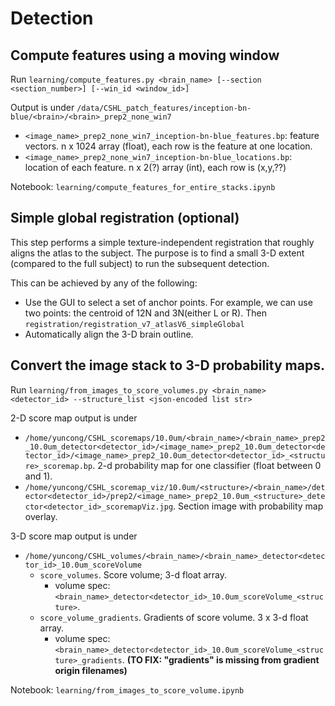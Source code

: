 # Detection

## Compute features using a moving window

Run `learning/compute_features.py <brain_name> [--section <section_number>] [--win_id <window_id>]`

Output is under `/data/CSHL_patch_features/inception-bn-blue/<brain>/<brain>_prep2_none_win7`
- `<image_name>_prep2_none_win7_inception-bn-blue_features.bp`: feature vectors. n x 1024 array (float), each row is the feature at one location.
- `<image_name>_prep2_none_win7_inception-bn-blue_locations.bp`: location of each feature. n x 2(?) array (int), each row is (x,y,??)

Notebook: `learning/compute_features_for_entire_stacks.ipynb`

## Simple global registration (optional)

This step performs a simple texture-independent registration that roughly aligns the atlas to the subject.
The purpose is to find a small 3-D extent (compared to the full subject) to run the subsequent detection.

This can be achieved by any of the following:
- Use the GUI to select a set of anchor points.
For example, we can use two points: the centroid of 12N and 3N(either L or R). Then
`registration/registration_v7_atlasV6_simpleGlobal`
- Automatically align the 3-D brain outline.

## Convert the image stack to 3-D probability maps.

Run `learning/from_images_to_score_volumes.py <brain_name> <detector_id> --structure_list <json-encoded list str>`

2-D score map output is under 
- `/home/yuncong/CSHL_scoremaps/10.0um/<brain_name>/<brain_name>_prep2_10.0um_detector<detector_id>/<image_name>_prep2_10.0um_detector<detector_id>/<image_name>_prep2_10.0um_detector<detector_id>_<structure>_scoremap.bp`. 2-d probability map for one classifier (float between 0 and 1).
- `/home/yuncong/CSHL_scoremap_viz/10.0um/<structure>/<brain_name>/detector<detector_id>/prep2/<image_name>_prep2_10.0um_<structure>_detector<detector_id>_scoremapViz.jpg`. Section image with probability map overlay.

3-D score map output is under
- `/home/yuncong/CSHL_volumes/<brain_name>/<brain_name>_detector<detector_id>_10.0um_scoreVolume`
  - `score_volumes`. Score volume; 3-d float array.
    - volume spec: `<brain_name>_detector<detector_id>_10.0um_scoreVolume_<structure>`.
  - `score_volume_gradients`.  Gradients of score volume. 3 x 3-d float array.
    - volume spec: `<brain_name>_detector<detector_id>_10.0um_scoreVolume_<structure>_gradients`. **(TO FIX: "gradients" is missing from gradient origin filenames)**

Notebook: `learning/from_images_to_score_volume.ipynb`

